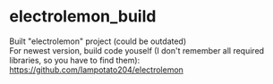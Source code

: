 # electrolemon_build
Built "electrolemon" project (could be outdated) <br>
For newest version, build code youself (I don't remember all required libraries, so you have to find them): <br>
https://github.com/Iampotato204/electrolemon
